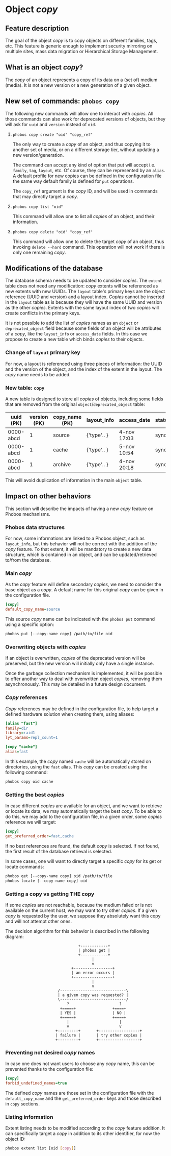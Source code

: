 Object *copy*
====

## Feature description

The goal of the object *copy* is to copy objects on different families,
tags, etc. This feature is generic enough to implement security mirroring on
multiple sites, mass data migration or Hierarchical Storage Management.

## What is an object *copy*?

The *copy* of an object represents a copy of its data on a (set of) medium
(media). It is not a new version or a new generation of a given object.

## New set of commands: `phobos copy`

The following new commands will allow one to interact with *copies*. All those
commands can also work for deprecated versions of objects, but they will ask for
`uuid` and `version` instead of `oid`.

1) `phobos copy create "oid" "copy_ref"`

    The only way to create a *copy* of an object, and thus copying it to
    another set of media, or on a different storage tier, without updating a new
    version/generation.

    The command can accept any kind of option that put will accept i.e.
    `family`, `tag`, `layout`, etc. Of course, they can be represented by an
    `alias`. A default profile for new copies can be defined in the
    configuration file the same way default family is defined for `put`
    operations.

    The `copy_ref` argument is the *copy* ID, and will be used in commands that
    may directly target a *copy*.

2) `phobos copy list "oid"`

    This command will allow one to list all *copies* of an object, and their
    information.

3) `phobos copy delete "oid" "copy_ref"`

    This command will allow one to delete the target *copy* of an object, thus
    invoking `delete --hard` command. This operation will not work if there is
    only one remaining *copy*.

## Modifications of the database

The database schema needs to be updated to consider *copies*. The `extent` table
does not need any modification: *copy* extents will be referenced as new extents
with new UUIDs. The `layout` table's primary keys are the object reference
(UUID and version) and a layout index. *Copies* cannot be inserted in the
`layout` table as is because they will have the same UUID and version as the
other *copies*. Extents with the same layout index of two *copies* will create
conflicts in the primary keys.

It is not possible to add the list of *copies* names as an `object` or
`deprecated_object` field because some fields of an object will be attributes
of a *copy*, like the `layout_info` or `access_date` fields. In this case we
propose to create a new table which binds *copies* to their objects.

### Change of `layout` primary key

For now, a layout is referenced using three pieces of information: the UUID
and the version of the object, and the index of the extent in the layout. The
*copy* name needs to be added.

### New table: `copy`

A new table is designed to store all *copies* of objects, including some fields
that are removed from the original `object`/`deprecated_object` table:

uuid (PK) | version (PK) | copy_name (PK) | layout_info | access_date | status
----------|--------------|----------------|-------------|-------------|-------
0000-abcd |            1 | source         | {'type'.. } | 4-nov 17:03 | sync
0000-abcd |            1 | cache          | {'type'.. } | 5-nov 10:54 | sync
0000-abcd |            1 | archive        | {'type'.. } | 4-nov 20:18 | sync

This will avoid duplication of information in the main `object` table.

## Impact on other behaviors

This section will describe the impacts of having a new *copy* feature on Phobos
mechanisms.

### Phobos data structures

For now, some informations are linked to a Phobos object, such as
`layout_info`, but this behavior will not be correct with the addition of the
*copy* feature. To that extent, it will be mandatory to create a new data
structure, which is contained in an object, and can be updated/retrieved
to/from the database.

### Main *copy*

As the *copy* feature will define secondary *copies*, we need to consider
the base object as a *copy*. A default name for this original *copy* can be
given in the configuration file.

```ini
[copy]
default_copy_name=source
```

This source *copy* name can be indicated with the `phobos put` command using
a specific option:

```bash
phobos put [--copy-name copy] /path/to/file oid
```

### Overwriting objects with *copies*

If an object is overwritten, *copies* of the deprecated version will be
preserved, but the new version will initially only have a single instance.

Once the garbage collection mechanism is implemented, it will be possible to
offer another way to deal with overwritten object *copies*, removing them
asynchronously. This may be detailed in a future design document.

### *Copy* references

*Copy* references may be defined in the configuration file, to help target a
defined hardware solution when creating them, using aliases:

```ini
[alias "fast"]
family=dir
library=raid1
lyt_params=repl_count=1

[copy "cache"]
alias=fast
```

In this example, the *copy* named `cache` will be automatically stored on
directories, using the `fast` alias. This *copy* can be created using the
following command:

```bash
phobos copy oid cache
```

### Getting the best *copies*

In case different *copies* are available for an object, and we want to retrieve
or locate its data, we may automatically target the best *copy*. To be able to
do this, we may add to the configuration file, in a given order, some *copies*
reference we will target:

```ini
[copy]
get_preferred_order=fast,cache
```

If no best references are found, the default *copy* is selected. If not found,
the first result of the database retrieval is selected.

In some cases, one will want to directly target a specific *copy* for its get or
locate commands:

```bash
phobos get [--copy-name copy] oid /path/to/file
phobos locate [--copy-name copy] oid
```

### Getting a copy vs getting THE copy

If some *copies* are not reachable, because the medium failed or is not
available on the current host, we may want to try other *copies*. If a given
*copy* is requested by the user, we suppose they absolutely want this copy and
will not attempt other ones.

The decision algorithm for this behavior is described in the following diagram:

```
                                +------------+
                                | phobos get |
                                +------------+
                                      |
                                      v
                             +-----------------+
                             | an error occurs |
                             +-----------------+
                                      |
                                      v
                       /-----------------------------\
                       | a given copy was requested? |
                       \-----------------------------/
                           ?                      ?
                        +=====+                +====+
                        | YES |                | NO |
                        +=====+                +====+
                           |                      |
                           v                      v
                      +---------+       +------------------+
                      | failure |       | try other copies |
                      +---------+       +------------------+
```

### Preventing not desired *copy* names

In case one does not want users to choose any *copy* name, this can be
prevented thanks to the configuration file:

```ini
[copy]
forbid_undefined_names=true
```

The defined *copy* names are those set in the configuration file with the
`default_copy_name` and the `get_preferred_order` keys and those described in
`copy` sections.

### Listing information

Extent listing needs to be modified according to the *copy* feature addition.
It can specifically target a *copy* in addition to its other identifier,
for now the object ID:

```bash
phobos extent list [oid [copy]]
```
